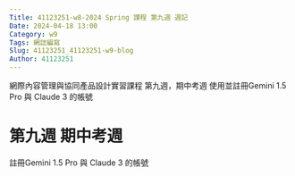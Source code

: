 ```yaml
---
Title: 41123251-w8-2024 Spring 課程 第九週 週記
Date: 2024-04-18 13:00
Category: w9
Tags: 網誌編寫
Slug: 41123251_41123251-w9-blog
Author: 41123251
---
```


網際內容管理與協同產品設計實習課程 第九週，期中考週
使用並註冊Gemini 1.5 Pro 與 Claude 3 的帳號

<!-- PELICAN_END_SUMMARY -->

# 第九週 期中考週

註冊Gemini 1.5 Pro 與 Claude 3 的帳號
